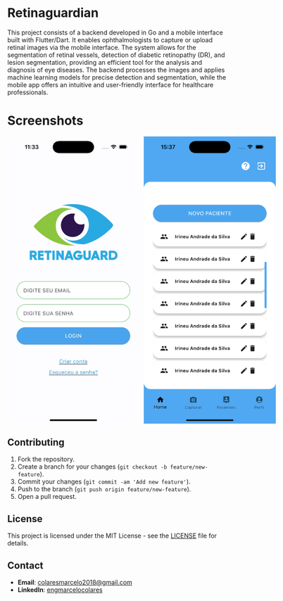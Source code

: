 # Retinaguardian

This project consists of a backend developed in Go and a mobile interface built with Flutter/Dart. It enables ophthalmologists to capture or upload retinal images via the mobile interface. The system allows for the segmentation of retinal vessels, detection of diabetic retinopathy (DR), and lesion segmentation, providing an efficient tool for the analysis and diagnosis of eye diseases. The backend processes the images and applies machine learning models for precise detection and segmentation, while the mobile app offers an intuitive and user-friendly interface for healthcare professionals.

# Screenshots
<div style="display: flex; gap: 10px;">
    <img src="images/home.png" alt="Home page" width="300">
    <img src="images/patients.png" alt="Patients page" width="300">
</div>



## Contributing

1. Fork the repository.
2. Create a branch for your changes (`git checkout -b feature/new-feature`).
3. Commit your changes (`git commit -am 'Add new feature'`).
4. Push to the branch (`git push origin feature/new-feature`).
5. Open a pull request.

## License

This project is licensed under the MIT License - see the [LICENSE](LICENSE) file for details.

## Contact

- **Email**: colaresmarcelo2018@gmail.com
- **LinkedIn**: [engmarcelocolares](https://www.linkedin.com/in/yourlinkedin](https://www.linkedin.com/in/engmarcelocolares/))


